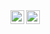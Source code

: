 <a href="mailto:pratyakshm@protonmail.com" target="_blank">
  <img align="left" alt="Pratyaksh's Email" width="22px" src="https://cdn.jsdelivr.net/npm/simple-icons@v3/icons/gmail.svg" />
</a>
<a href="https://t.me/PratyakshM" target="_blank">
  <img align="left" alt="Pratyaksh's Telegram" width="22px" src="https://cdn.jsdelivr.net/npm/simple-icons@v3/icons/telegram.svg" />
</a>    
